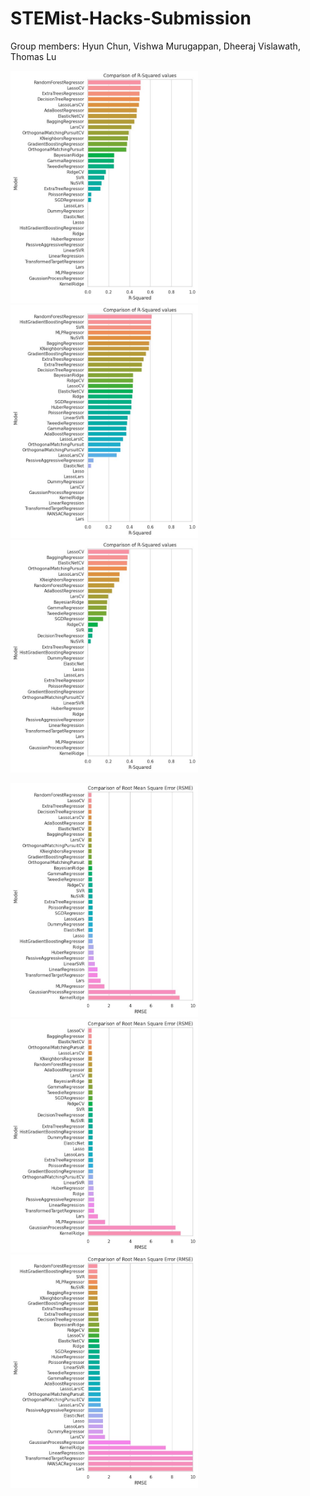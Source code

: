 # STEMist-Hacks-Submission
Group members: Hyun Chun, Vishwa Murugappan, Dheeraj Vislawath, Thomas Lu

<p float="left">
  <img src="/README%20Images/Classifiers1.jpeg" width="300" />
  <img src="/README%20Images/Classifiers2.jpeg" width="300" />
  <img src="/README%20Images/Classifiers3.jpeg" width="300" />
</p>
<p float="left">
  <img src="/README%20Images/Classifiers4.jpeg" width="300" />
  <img src="/README%20Images/Classifiers5.jpeg" width="300" />
  <img src="/README%20Images/Classifiers6.jpeg" width="300" />
</p>
